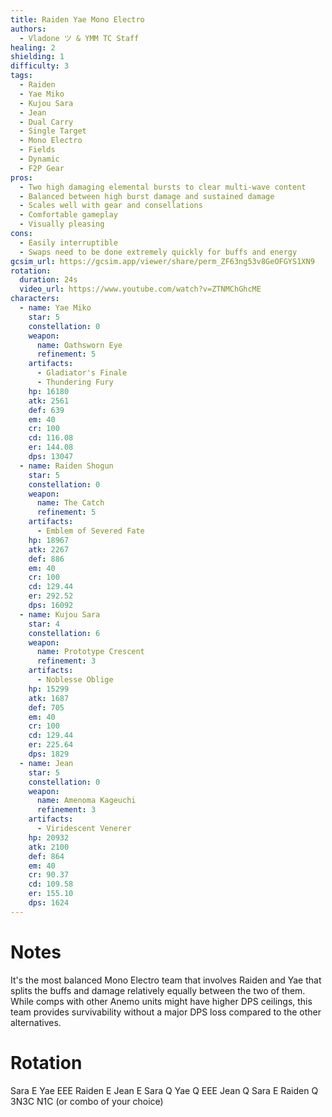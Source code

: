 ```yaml
---
title: Raiden Yae Mono Electro
authors:
  - Vladone ツ & YMM TC Staff
healing: 2
shielding: 1
difficulty: 3
tags:
  - Raiden
  - Yae Miko
  - Kujou Sara
  - Jean
  - Dual Carry
  - Single Target
  - Mono Electro
  - Fields
  - Dynamic
  - F2P Gear
pros:
  - Two high damaging elemental bursts to clear multi-wave content
  - Balanced between high burst damage and sustained damage
  - Scales well with gear and consellations
  - Comfortable gameplay
  - Visually pleasing
cons:
  - Easily interruptible 
  - Swaps need to be done extremely quickly for buffs and energy
gcsim_url: https://gcsim.app/viewer/share/perm_ZF63ng53v8GeOFGYS1XN9
rotation:
  duration: 24s
  video_url: https://www.youtube.com/watch?v=ZTNMChGhcME
characters:
  - name: Yae Miko
    star: 5
    constellation: 0
    weapon:
      name: Oathsworn Eye
      refinement: 5
    artifacts:
      - Gladiator's Finale
      - Thundering Fury
    hp: 16180
    atk: 2561
    def: 639
    em: 40
    cr: 100
    cd: 116.08
    er: 144.08
    dps: 13047
  - name: Raiden Shogun
    star: 5
    constellation: 0
    weapon:
      name: The Catch
      refinement: 5
    artifacts:
      - Emblem of Severed Fate
    hp: 18967
    atk: 2267
    def: 886
    em: 40
    cr: 100
    cd: 129.44
    er: 292.52
    dps: 16092
  - name: Kujou Sara
    star: 4
    constellation: 6
    weapon:
      name: Prototype Crescent
      refinement: 3
    artifacts:
      - Noblesse Oblige
    hp: 15299
    atk: 1687
    def: 705
    em: 40
    cr: 100
    cd: 129.44
    er: 225.64
    dps: 1829
  - name: Jean
    star: 5
    constellation: 0
    weapon:
      name: Amenoma Kageuchi
      refinement: 3
    artifacts:
      - Viridescent Venerer
    hp: 20932
    atk: 2100
    def: 864
    em: 40
    cr: 90.37
    cd: 109.58
    er: 155.10
    dps: 1624
---
```


# **Notes**

It's the most balanced Mono Electro team that involves Raiden and Yae that splits the buffs and damage relatively equally between the two of them. While comps with other Anemo units might have higher DPS ceilings, this team provides survivability without a major DPS loss compared to the other alternatives.

# **Rotation**

Sara E
Yae EEE
Raiden E
Jean E
Sara Q
Yae Q EEE
Jean Q
Sara E
Raiden Q 3N3C N1C (or combo of your choice)